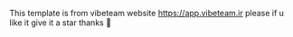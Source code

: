 This template is from vibeteam website https://app.vibeteam.ir please if u like it give it a star thanks 💖
